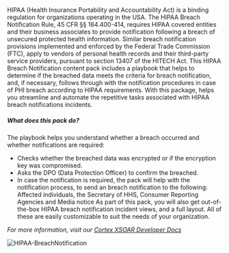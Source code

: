 HIPAA (Health Insurance Portability and Accountability Act) is a binding regulation for organizations operating in the USA. The HIPAA Breach Notification Rule, 45 CFR §§ 164.400-414, requires HIPAA covered entities and their business associates to provide notification following a breach of unsecured protected health information. Similar breach notification provisions implemented and enforced by the Federal Trade Commission (FTC), apply to vendors of personal health records and their third-party service providers, pursuant to section 13407 of the HITECH Act.
This HIPAA Breach Notification content pack includes a playbook that helps to determine if the breached data meets the criteria for breach notification, and, if necessary, follows through with the notification procedures in case of PHI breach according to HIPAA requirements.
With this package, helps you streamline and automate the repetitive tasks associated with HIPAA breach notifications incidents.  
##### What does this pack do?
The playbook helps you understand whether a breach occurred and whether notifications are required:
- Checks whether the breached data was encrypted or if the encryption key was compromised.
- Asks the DPO (Data Protection Officer) to confirm the breached.
- In case the notification is required, the pack will help with the notification process, to send an breach notification to the following: Affected individuals, the Secretary of HHS, Consumer Reporting Agencies and Media notice 
As part of this pack, you will also get out-of-the-box HIPAA breach notification incident views, and a full layout. All of these are easily customizable to suit the needs of your organization.

_For more information, visit our [Cortex XSOAR Developer Docs](https://xsoar.pan.dev/docs/reference/playbooks/hipaa---breach-notification)_

![HIPAA-BreachNotification](../../doc_files/HIPAA_-_Breach_Notification.png)
